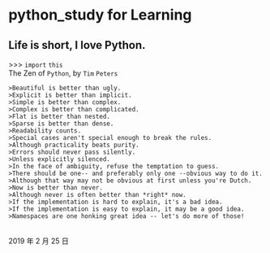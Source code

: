# python_study for Learning
Life is short, I love Python.
--
\>>> `import` `this`</br>
    The Zen of `Python`, by `Tim` `Peters`
  
    >Beautiful is better than ugly.
    >Explicit is better than implicit.
    >Simple is better than complex.
    >Complex is better than complicated.
    >Flat is better than nested.
    >Sparse is better than dense.
    >Readability counts.
    >Special cases aren't special enough to break the rules.
    >Although practicality beats purity.
    >Errors should never pass silently.
    >Unless explicitly silenced.
    >In the face of ambiguity, refuse the temptation to guess.
    >There should be one-- and preferably only one --obvious way to do it.
    >Although that way may not be obvious at first unless you're Dutch.
    >Now is better than never.
    >Although never is often better than *right* now.
    >If the implementation is hard to explain, it's a bad idea.
    >If the implementation is easy to explain, it may be a good idea.
    >Namespaces are one honking great idea -- let's do more of those!  
>>>
<br>                                                                                                                                2019 年 2 月 25 日             
 
